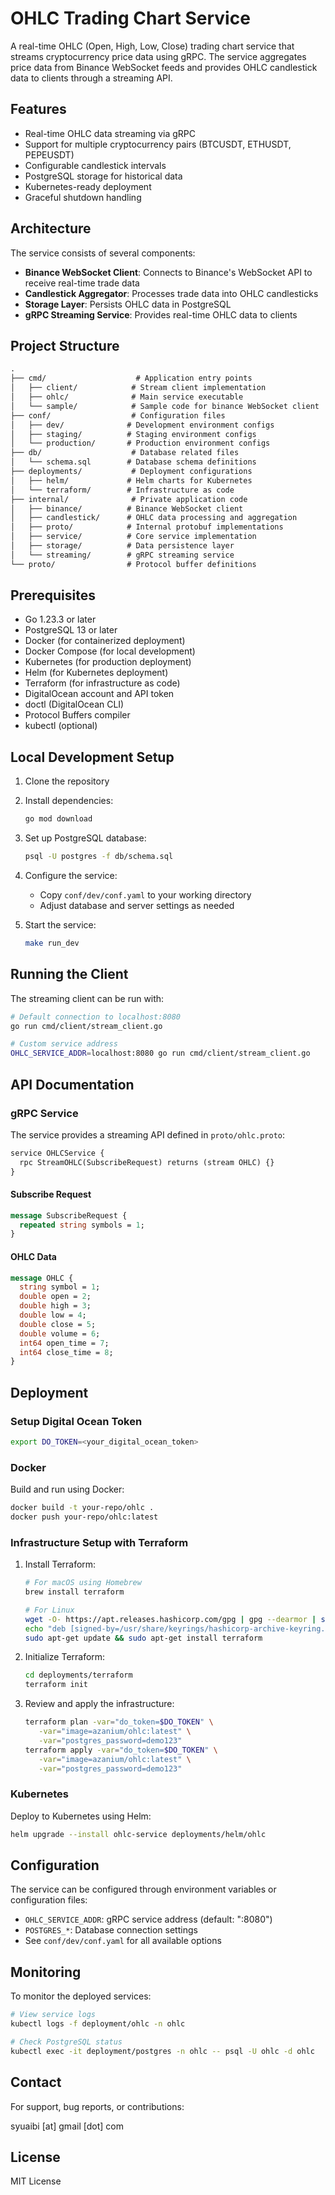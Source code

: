 # OHLC Trading Chart Service

A real-time OHLC (Open, High, Low, Close) trading chart service that streams cryptocurrency price data using gRPC. The service aggregates price data from Binance WebSocket feeds and provides OHLC candlestick data to clients through a streaming API.

## Features

- Real-time OHLC data streaming via gRPC
- Support for multiple cryptocurrency pairs (BTCUSDT, ETHUSDT, PEPEUSDT)
- Configurable candlestick intervals
- PostgreSQL storage for historical data
- Kubernetes-ready deployment
- Graceful shutdown handling

## Architecture

The service consists of several components:

- **Binance WebSocket Client**: Connects to Binance's WebSocket API to receive real-time trade data
- **Candlestick Aggregator**: Processes trade data into OHLC candlesticks
- **Storage Layer**: Persists OHLC data in PostgreSQL
- **gRPC Streaming Service**: Provides real-time OHLC data to clients

## Project Structure

```markdown
.
├── cmd/                    # Application entry points
│   ├── client/            # Stream client implementation
│   ├── ohlc/              # Main service executable
│   └── sample/            # Sample code for binance WebSocket client
├── conf/                  # Configuration files
│   ├── dev/              # Development environment configs
│   ├── staging/          # Staging environment configs
│   └── production/       # Production environment configs
├── db/                    # Database related files
│   └── schema.sql        # Database schema definitions
├── deployments/           # Deployment configurations
│   ├── helm/             # Helm charts for Kubernetes
│   └── terraform/        # Infrastructure as code
├── internal/              # Private application code
│   ├── binance/          # Binance WebSocket client
│   ├── candlestick/      # OHLC data processing and aggregation
│   ├── proto/            # Internal protobuf implementations
│   ├── service/          # Core service implementation
│   ├── storage/          # Data persistence layer
│   └── streaming/        # gRPC streaming service
└── proto/                # Protocol buffer definitions
```

## Prerequisites

- Go 1.23.3 or later
- PostgreSQL 13 or later
- Docker (for containerized deployment)
- Docker Compose (for local development)
- Kubernetes (for production deployment)
- Helm (for Kubernetes deployment)
- Terraform (for infrastructure as code)
- DigitalOcean account and API token
- doctl (DigitalOcean CLI)
- Protocol Buffers compiler
- kubectl (optional)

## Local Development Setup

1. Clone the repository
2. Install dependencies:

   ```bash
   go mod download
   ```

3. Set up PostgreSQL database:

   ```bash
   psql -U postgres -f db/schema.sql
   ```

4. Configure the service:
   - Copy `conf/dev/conf.yaml` to your working directory
   - Adjust database and server settings as needed

5. Start the service:

   ```bash
   make run_dev
   ```

## Running the Client

The streaming client can be run with:

```bash
# Default connection to localhost:8080
go run cmd/client/stream_client.go

# Custom service address
OHLC_SERVICE_ADDR=localhost:8080 go run cmd/client/stream_client.go
```

## API Documentation

### gRPC Service

The service provides a streaming API defined in `proto/ohlc.proto`:

```protobuf
service OHLCService {
  rpc StreamOHLC(SubscribeRequest) returns (stream OHLC) {}
}
```

#### Subscribe Request

```protobuf
message SubscribeRequest {
  repeated string symbols = 1;
}
```

#### OHLC Data

```protobuf
message OHLC {
  string symbol = 1;
  double open = 2;
  double high = 3;
  double low = 4;
  double close = 5;
  double volume = 6;
  int64 open_time = 7;
  int64 close_time = 8;
}
```

## Deployment

### Setup Digital Ocean Token

```bash
export DO_TOKEN=<your_digital_ocean_token>
```

### Docker

Build and run using Docker:

```bash
docker build -t your-repo/ohlc .
docker push your-repo/ohlc:latest
```

### Infrastructure Setup with Terraform

1. Install Terraform:

   ```bash
   # For macOS using Homebrew
   brew install terraform

   # For Linux
   wget -O- https://apt.releases.hashicorp.com/gpg | gpg --dearmor | sudo tee /usr/share/keyrings/hashicorp-archive-keyring.gpg
   echo "deb [signed-by=/usr/share/keyrings/hashicorp-archive-keyring.gpg] https://apt.releases.hashicorp.com $(lsb_release -cs) main" | sudo tee /etc/apt/sources.list.d/hashicorp.list
   sudo apt-get update && sudo apt-get install terraform
   ```

2. Initialize Terraform:

   ```bash
   cd deployments/terraform
   terraform init
   ```

3. Review and apply the infrastructure:

   ```bash
   terraform plan -var="do_token=$DO_TOKEN" \
      -var="image=azanium/ohlc:latest" \
      -var="postgres_password=demo123"
   terraform apply -var="do_token=$DO_TOKEN" \
      -var="image=azanium/ohlc:latest" \
      -var="postgres_password=demo123"
   ```

### Kubernetes

Deploy to Kubernetes using Helm:

```bash
helm upgrade --install ohlc-service deployments/helm/ohlc
```

## Configuration

The service can be configured through environment variables or configuration files:

- `OHLC_SERVICE_ADDR`: gRPC service address (default: ":8080")
- `POSTGRES_*`: Database connection settings
- See `conf/dev/conf.yaml` for all available options

## Monitoring

To monitor the deployed services:

```bash
# View service logs
kubectl logs -f deployment/ohlc -n ohlc

# Check PostgreSQL status
kubectl exec -it deployment/postgres -n ohlc -- psql -U ohlc -d ohlc
```

## Contact

For support, bug reports, or contributions:

syuaibi [at] gmail [dot] com

## License

MIT License
